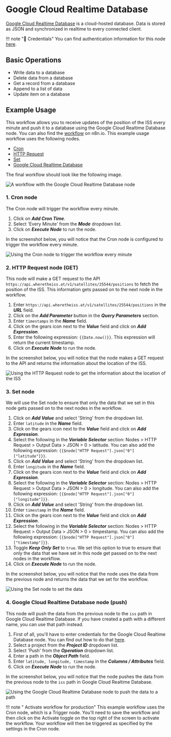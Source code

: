 # Google Cloud Realtime Database

[Google Cloud Realtime Database](https://firebase.google.com/docs/database/) is a cloud-hosted database. Data is stored as JSON and synchronized in realtime to every connected client.

!!! note "🔑 Credentials"
    You can find authentication information for this node [here](/workflow/integrations/credentials/google/).


## Basic Operations

* Write data to a database
* Delete data from a database
* Get a record from a database
* Append to a list of data
* Update item on a database

## Example Usage

This workflow allows you to receive updates of the position of the ISS every minute and push it to a database using the Google Cloud Realtime Database node. You can also find the [workflow](https://n8n.io/workflows/787) on n8n.io. This example usage workflow uses the following nodes.
- [Cron](/workflow/integrations/core-nodes/n8n-nodes-base.cron/)
- [HTTP Request](/workflow/integrations/core-nodes/n8n-nodes-base.httpRequest/)
- [Set](/workflow/integrations/core-nodes/n8n-nodes-base.set/)
- [Google Cloud Realtime Database]()

The final workflow should look like the following image.

![A workflow with the Google Cloud Realtime Database node](/_images/integrations/nodes/googlecloudrealtimedatabase/workflow.png)

### 1. Cron node

The Cron node will trigger the workflow every minute.

1. Click on ***Add Cron Time***.
2. Select 'Every Minute' from the ***Mode*** dropdown list.
3. Click on ***Execute Node*** to run the node.

In the screenshot below, you will notice that the Cron node is configured to trigger the workflow every minute.

![Using the Cron node to trigger the workflow every minute](/_images/integrations/nodes/googlecloudrealtimedatabase/cron_node.png)

### 2. HTTP Request node (GET)

This node will make a GET request to the API `https://api.wheretheiss.at/v1/satellites/25544/positions` to fetch the position of the ISS. This information gets passed on to the next node in the workflow.

1. Enter `https://api.wheretheiss.at/v1/satellites/25544/positions` in the ***URL*** field.
2. Click on the ***Add Parameter*** button in the ***Query Parameters*** section.
3. Enter `timestamps` in the ***Name*** field.
4. Click on the gears icon next to the ***Value*** field and click on ***Add Expression***.
5. Enter the following expression: `{{Date.now()}}`. This expression will return the current timestamp.
6. Click on ***Execute Node*** to run the node.

In the screenshot below, you will notice that the node makes a GET request to the API and returns the information about the location of the ISS.

![Using the HTTP Request node to get the information about the location of the ISS](/_images/integrations/nodes/googlecloudrealtimedatabase/httprequest_node.png)

### 3. Set node

We will use the Set node to ensure that only the data that we set in this node gets passed on to the next nodes in the workflow.

1. Click on ***Add Value*** and select 'String' from the dropdown list.
2. Enter `latitude` in the ***Name*** field.
3. Click on the gears icon next to the ***Value*** field and click on ***Add Expression***.
4. Select the following in the ***Variable Selector*** section: Nodes > HTTP Request > Output Data > JSON > 0 > latitude. You can also add the following expression: `{{$node["HTTP Request"].json["0"]["latitude"]}}`.
5. Click on ***Add Value*** and select 'String' from the dropdown list.
6. Enter `longitude` in the ***Name*** field.
7. Click on the gears icon next to the ***Value*** field and click on ***Add Expression***.
8. Select the following in the ***Variable Selector*** section: Nodes > HTTP Request > Output Data > JSON > 0 > longitude. You can also add the following expression: `{{$node["HTTP Request"].json["0"]["longitude"]}}`.
9. Click on ***Add Value*** and select 'String' from the dropdown list.
10. Enter `timestamp` in the ***Name*** field.
11. Click on the gears icon next to the ***Value*** field and click on ***Add Expression***.
12. Select the following in the ***Variable Selector*** section: Nodes > HTTP Request > Output Data > JSON > 0 > timpestamp. You can also add the following expression: `{{$node["HTTP Request"].json["0"]["timestamp"]}}`.
13. Toggle ***Keep Only Set*** to `true`. We set this option to true to ensure that only the data that we have set in this node get passed on to the next nodes in the workflow.
14. Click on ***Execute Node*** to run the node.

In the screenshot below, you will notice that the node uses the data from the previous node and returns the data that we set for the workflow.

![Using the Set node to set the data](/_images/integrations/nodes/googlecloudrealtimedatabase/set_node.png)

### 4. Google Cloud Realtime Database node (push)

This node will push the data from the previous node to the `iss` path in Google Cloud Realtime Database. If you have created a path with a different name, you can use that path instead.

1. First of all, you'll have to enter credentials for the Google Cloud Realtime Database node. You can find out how to do that [here](/workflow/integrations/credentials/google/).
2. Select a project from the ***Project ID*** dropdown list.
3. Select 'Push' from the ***Operation*** dropdown list.
4. Enter a path in the ***Object Path*** field.
5. Enter `latitude, longitude, timestamp` in the ***Columns / Attributes*** field.
6. Click on ***Execute Node*** to run the node.

In the screenshot below, you will notice that the node pushes the data from the previous node to the `iss` path in Google Cloud Realtime Database.

![Using the Google Cloud Realtime Database node to push the data to a path](/_images/integrations/nodes/googlecloudrealtimedatabase/googlecloudrealtimedatabase_node.png)

!!! note " Activate workflow for production"
    This example workflow uses the Cron node, which is a Trigger node. You'll need to save the workflow and then click on the Activate toggle on the top right of the screen to activate the workflow. Your workflow will then be triggered as specified by the settings in the Cron node.

